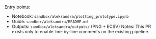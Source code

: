 
Entry points:
- Notebook: `sandbox/aleksandra/plotting_prototype.ipynb`
- Guide:    `sandbox/aleksandra/README.md`
- Outputs:  `sandbox/aleksandra/outputs/` (PNG + ECSV)
Notes: This PR exists only to enable line-by-line comments on the existing pipeline.
